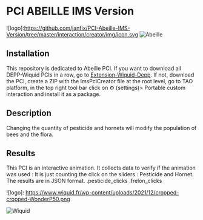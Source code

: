 # PCI ABEILLE IMS Version
![logo]:https://github.com/janfix/PCI-Abeille-IMS-Version/tree/master/interaction/creator/img/icon.svg
<img src="https://github.com/janfix/PCI-Abeille-IMS-Version/tree/master/interaction/creator/img/icon.svg" alt="Abeille" title="Abeille PCI">

## Installation 
This repository is dedicated to Abeille PCI. If you want to download all DEPP-Wiquid PCIs in a row, go to [Extension-Wiquid-Depp](https://github.com/janfix/Extension-Wiquid-Depp).
If not, download the PCI, create a ZIP with the ImsPciCreator file at the root level, go to TAO platform, in the top right tool bar click on ⚙️ (settings)> Portable custom interaction and install it as a package.

## Description
Changing the quantity of pesticide and hornets will modify the population of bees and the flora.

## Results
This PCI is an interactive animation. It collects data to verify if the animation was used : 
It is just counting the click on the sliders : Pesticide and Hornet.
The results are in JSON format.
.pesticide_clicks
.frelon_clicks


![logo]: https://www.wiquid.fr/wp-content/uploads/2021/12/cropped-cropped-WonderP50.png

<img src="https://www.wiquid.fr/wp-content/uploads/2021/12/cropped-cropped-WonderP50.png" alt="Wiquid" title="Wiquid">